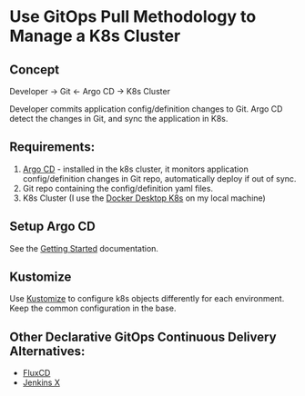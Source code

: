 # Use GitOps Pull Methodology to Manage a K8s Cluster

## Concept

Developer -> Git <- Argo CD -> K8s Cluster

Developer commits application config/definition changes to Git. Argo CD detect the changes in Git, and sync the application in K8s.

## Requirements:
1. [Argo CD](https://argoproj.github.io/argo-cd/) - installed in the k8s cluster, it monitors application config/definition changes in Git repo, automatically deploy if out of sync.
2. Git repo containing the config/definition yaml files.
3. K8s Cluster (I use the [Docker Desktop K8s](https://docs.docker.com/desktop/kubernetes/#enable-kubernetes) on my local machine)

## Setup Argo CD
See the [Getting Started](https://argoproj.github.io/argo-cd/getting_started/) documentation.


## Kustomize
Use [Kustomize](https://www.digitalocean.com/community/tutorials/how-to-manage-your-kubernetes-configurations-with-kustomize) to configure k8s objects differently for each environment. Keep the common configuration in the base.

## Other Declarative GitOps Continuous Delivery Alternatives:
- [FluxCD](https://fluxcd.io/) 
- [Jenkins X](https://jenkins-x.io/)





